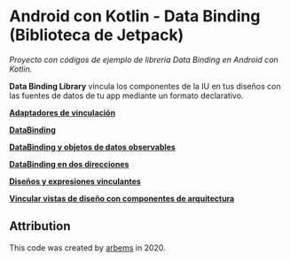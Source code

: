 # Android con Kotlin - Data Binding (Biblioteca de Jetpack)

*Proyecto con códigos de ejemplo de librería Data Binding en Android con Kotlin.*

**Data Binding Library** vincula los componentes de la IU en tus diseños con las fuentes de datos de tu app mediante un formato declarativo.

[**Adaptadores de vinculación**](https://github.com/arbems/Android-with-Kotlin-Architecture-Components/tree/master/DataBinding/Adaptadores%20de%20vinculaci%C3%B3n)

[**DataBinding**](https://github.com/arbems/Android-with-Kotlin-Architecture-Components/tree/master/DataBinding/DataBinding)

[**DataBinding y objetos de datos observables**](https://github.com/arbems/Android-with-Kotlin-Architecture-Components/tree/master/DataBinding/DataBinding%20con%20objetos%20de%20datos%20observables)

[**DataBinding en dos direcciones**](https://github.com/arbems/Android-with-Kotlin-Architecture-Components/tree/master/DataBinding/DataBinding%20en%20dos%20direcciones)

[**Diseños y expresiones vinculantes**](https://github.com/arbems/Android-with-Kotlin-Architecture-Components/tree/master/DataBinding/Dise%C3%B1os%20y%20expresiones%20vinculantes)

[**Vincular vistas de diseño con componentes de arquitectura**](https://github.com/arbems/Android-with-Kotlin-Architecture-Components/tree/master/DataBinding/Vincular%20vistas%20de%20dise%C3%B1o%20con%20componentes%20de%20arquitectura)

## Attribution

This code was created by [arbems](https://github.com/arbems) in 2020.